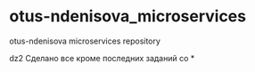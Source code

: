 # otus-ndenisova_microservices
otus-ndenisova microservices repository

dz2
Сделано все кроме последних заданий со *
